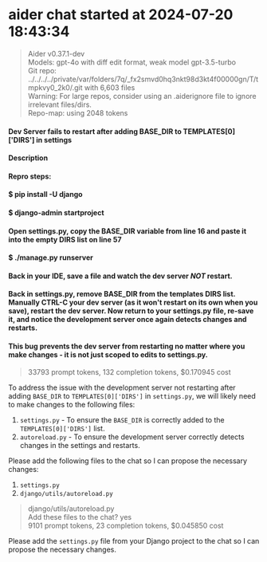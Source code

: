 
# aider chat started at 2024-07-20 18:43:34

> Aider v0.37.1-dev  
> Models: gpt-4o with diff edit format, weak model gpt-3.5-turbo  
> Git repo: ../../../../private/var/folders/7q/_fx2smvd0hq3nkt98d3kt4f00000gn/T/tmpkvy0_2k0/.git with 6,603 files  
> Warning: For large repos, consider using an .aiderignore file to ignore irrelevant files/dirs.  
> Repo-map: using 2048 tokens  

#### Dev Server fails to restart after adding BASE_DIR to TEMPLATES[0]['DIRS'] in settings  
#### Description  
#### 	  
#### Repro steps:  
#### $ pip install -U django  
#### $ django-admin startproject <name>  
#### Open settings.py, copy the BASE_DIR variable from line 16 and paste it into the empty DIRS list on line 57  
#### $ ./manage.py runserver  
#### Back in your IDE, save a file and watch the dev server *NOT* restart.  
#### Back in settings.py, remove BASE_DIR from the templates DIRS list. Manually CTRL-C your dev server (as it won't restart on its own when you save), restart the dev server. Now return to your settings.py file, re-save it, and notice the development server once again detects changes and restarts.  
#### This bug prevents the dev server from restarting no matter where you make changes - it is not just scoped to edits to settings.py.  
> 33793 prompt tokens, 132 completion tokens, $0.170945 cost  

To address the issue with the development server not restarting after adding `BASE_DIR` to `TEMPLATES[0]['DIRS']` in `settings.py`, we will likely need to make changes to the following files:

1. `settings.py` - To ensure the `BASE_DIR` is correctly added to the `TEMPLATES[0]['DIRS']` list.
2. `autoreload.py` - To ensure the development server correctly detects changes in the settings and restarts.

Please add the following files to the chat so I can propose the necessary changes:

1. `settings.py`
2. `django/utils/autoreload.py`

> django/utils/autoreload.py  
> Add these files to the chat? yes  
> 9101 prompt tokens, 23 completion tokens, $0.045850 cost  

Please add the `settings.py` file from your Django project to the chat so I can propose the necessary changes.

